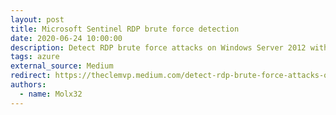 ```yaml
---
layout: post
title: Microsoft Sentinel RDP brute force detection
date: 2020-06-24 10:00:00
description: Detect RDP brute force attacks on Windows Server 2012 with Azure Sentinel
tags: azure
external_source: Medium
redirect: https://theclemvp.medium.com/detect-rdp-brute-force-attacks-on-windows-server-2012-with-azure-sentinel-part-1-5006df99a35f
authors:
  - name: Molx32
---
```

